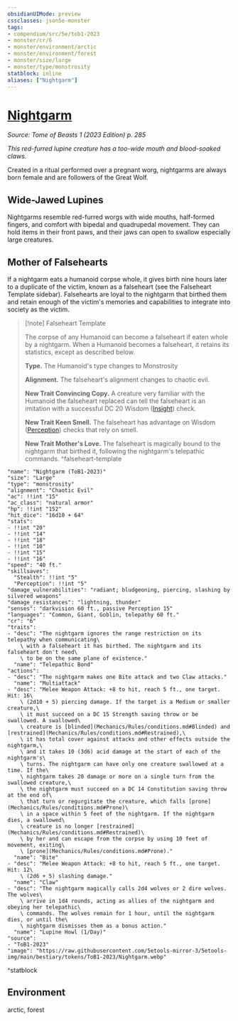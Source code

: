 ```yaml
---
obsidianUIMode: preview
cssclasses: json5e-monster
tags:
- compendium/src/5e/tob1-2023
- monster/cr/6
- monster/environment/arctic
- monster/environment/forest
- monster/size/large
- monster/type/monstrosity
statblock: inline
aliases: ["Nightgarm"]
---
```

# [Nightgarm](Mechanics\bestiary\monstrosity/nightgarm-tob1-2023.md)
*Source: Tome of Beasts 1 (2023 Edition) p. 285*  

*This red-furred lupine creature has a too-wide mouth and blood-soaked claws.*

Created in a ritual performed over a pregnant worg, nightgarms are always born female and are followers of the Great Wolf.

## Wide-Jawed Lupines

Nightgarms resemble red-furred worgs with wide mouths, half-formed fingers, and comfort with bipedal and quadrupedal movement. They can hold items in their front paws, and their jaws can open to swallow especially large creatures.

## Mother of Falsehearts

If a nightgarm eats a humanoid corpse whole, it gives birth nine hours later to a duplicate of the victim, known as a falseheart (see the Falseheart Template sidebar). Falsehearts are loyal to the nightgarm that birthed them and retain enough of the victim's memories and capabilities to integrate into society as the victim.

> [!note] Falseheart Template
> 
> The corpse of any Humanoid can become a falseheart if eaten whole by a nightgarm. When a Humanoid becomes a falseheart, it retains its statistics, except as described below.
> 
> **Type.** The Humanoid's type changes to Monstrosity
> 
> **Alignment.** The falseheart's alignment changes to chaotic evil.
> 
> **New Trait Convincing Copy.** A creature very familiar with the Humanoid the falseheart replaced can tell the falseheart is an imitation with a successful DC 20 Wisdom ([Insight](Mechanics/Rules/skills.md#Insight)) check.
> 
> **New Trait Keen Smell.** The falseheart has advantage on Wisdom ([Perception](Mechanics/Rules/skills.md#Perception)) checks that rely on smell.
> 
> **New Trait Mother's Love.** The falseheart is magically bound to the nightgarm that birthed it, following the nightgarm's telepathic commands.
^falseheart-template

```statblock
"name": "Nightgarm (ToB1-2023)"
"size": "Large"
"type": "monstrosity"
"alignment": "Chaotic Evil"
"ac": !!int "15"
"ac_class": "natural armor"
"hp": !!int "152"
"hit_dice": "16d10 + 64"
"stats":
- !!int "20"
- !!int "14"
- !!int "18"
- !!int "10"
- !!int "15"
- !!int "16"
"speed": "40 ft."
"skillsaves":
  "Stealth": !!int "5"
  "Perception": !!int "5"
"damage_vulnerabilities": "radiant; bludgeoning, piercing, slashing by silvered weapons"
"damage_resistances": "lightning, thunder"
"senses": "darkvision 60 ft., passive Perception 15"
"languages": "Common, Giant, Goblin, telepathy 60 ft."
"cr": "6"
"traits":
- "desc": "The nightgarm ignores the range restriction on its telepathy when communicating\
    \ with a falseheart it has birthed. The nightgarm and its falseheart don't need\
    \ to be on the same plane of existence."
  "name": "Telepathic Bond"
"actions":
- "desc": "The nightgarm makes one Bite attack and two Claw attacks."
  "name": "Multiattack"
- "desc": "Melee Weapon Attack: +8 to hit, reach 5 ft., one target. Hit: 16\
    \ (2d10 + 5) piercing damage. If the target is a Medium or smaller creature,\
    \ it must succeed on a DC 15 Strength saving throw or be swallowed. A swallowed\
    \ creature is [blinded](Mechanics/Rules/conditions.md#Blinded) and [restrained](Mechanics/Rules/conditions.md#Restrained),\
    \ it has total cover against attacks and other effects outside the nightgarm,\
    \ and it takes 10 (3d6) acid damage at the start of each of the nightgarm's\
    \ turns. The nightgarm can have only one creature swallowed at a time. If the\
    \ nightgarm takes 20 damage or more on a single turn from the swallowed creature,\
    \ the nightgarm must succeed on a DC 14 Constitution saving throw at the end of\
    \ that turn or regurgitate the creature, which falls [prone](Mechanics/Rules/conditions.md#Prone)\
    \ in a space within 5 feet of the nightgarm. If the nightgarm dies, a swallowed\
    \ creature is no longer [restrained](Mechanics/Rules/conditions.md#Restrained)\
    \ by her and can escape from the corpse by using 10 feet of movement, exiting\
    \ [prone](Mechanics/Rules/conditions.md#Prone)."
  "name": "Bite"
- "desc": "Melee Weapon Attack: +8 to hit, reach 5 ft., one target. Hit: 12\
    \ (2d6 + 5) slashing damage."
  "name": "Claw"
- "desc": "The nightgarm magically calls 2d4 wolves or 2 dire wolves. The wolves\
    \ arrive in 1d4 rounds, acting as allies of the nightgarm and obeying her telepathic\
    \ commands. The wolves remain for 1 hour, until the nightgarm dies, or until the\
    \ nightgarm dismisses them as a bonus action."
  "name": "Lupine Howl (1/Day)"
"source":
- "ToB1-2023"
"image": "https://raw.githubusercontent.com/5etools-mirror-3/5etools-img/main/bestiary/tokens/ToB1-2023/Nightgarm.webp"
```
^statblock

## Environment

arctic, forest